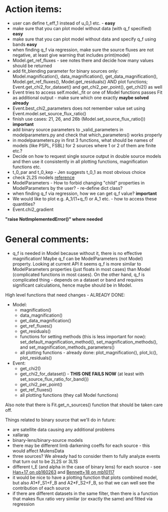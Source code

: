 # Action items:


* user can define t\_eff\_1 instead of u\_0\_1 etc. - **easy**
* make sure that you can plot model without data (with q\_f specified) **easy**
* make sure that you can plot model without data and specify q\_f using bands **easy**
* when finding q\_f via regression, make sure the source fluxes are not negative, at least give warning that includes print(model)
* Model.get\_ref\_fluxes - see notes there and decide how many values should be returned
* add fit\_blending parameter for binary sources only: Model.magnification(), data\_magnification(), get\_data\_magnification(), Model.get\_ref\_fluxes(), Model.get\_residuals() AND plot functions; Event.get\_chi2\_for\_dataset() and get\_chi2\_per\_point(), get\_chi2() as well
* Event tries to access self.model.\_fit or one of Model functions passes Fit as additional output - make sure which one exactly **maybe solved already**
* Event.best\_chi2\_parameters does not remember value set using Event.model.set\_source\_flux\_ratio()
* finish use cases: 21, 26, and 26b (Model.set\_source\_flux\_ratio()) **important**
* add binary source parameters to \_valid\_parameters in modelparameters.py and check that which\_parameters() works properly
* in modelparameters.py in first 3 functions, what should be names of models (like PSPL, FSBL) for 2 sources where 1 or 2 of them are finite etc.?
* Decide on how to request single source output in double source models and then use it consistently in all plotting functions, magnification functions etc.
* t\_0\_par and t\_0\_kep - Jen suggests t\_0\_1 as most obvious choice
* check 2L2S models [reference](https://ui.adsabs.harvard.edu/abs/2018AJ....155..141B/abstract)
* ModelParameters - How to forbid changing "child" properties in ModelParameters by the user? - re-define dict class?
* when finding q\_f via regression, how we can get q\_f value? **important**
* We would like to plot e.g. A\_1/(1+q\_f) or A\_1 etc. - how to access these quantities?
* Event.chi2\_gradient

**"raise NotImplementedError()" where needed**

# General comments:

* q\_f is needed in Model because without it, there is no effective magnification! Maybe q\_f can be ModelParameters (not Model) property. Looking at current API it seems q\_f is more similar to ModelParameters properties (just floats in most cases) than Model (complicated functions in most cases). On the other hand, q\_f is complicated thing - depends on a dataset or band and requires significant calculations, hence maybe should be in Model.


High level functions that need changes - ALREADY DONE:

* Model:
  * magnification()
  * data\_magnification()
  * get\_data\_magnification()
  * get\_ref\_fluxes()
  * get\_residuals()
  * functions for setting methods (this is less important for now): set\_default\_magnification\_method(), set\_magnification\_methods(), and set\_magnification\_methods\_parameters()
  * all plotting functions - already done: plot\_magnification(), plot\_lc(), plot\_residuals()
* Event:
  * get\_chi2()
  * get\_chi2\_for\_dataset() - **THIS ONE FAILS NOW** (at least with set\_source\_flux\_ratio\_for\_band())
  * get\_chi2\_per\_point()
  * get\_ref\_fluxes()
  * all plotting functions (they call Model functions)

Also note that there is Fit.get\_n\_sources() function that should be taken care off.

Things related to binary source that we'll do in future:

* are satellite data causing any additional problems
* xallarap
* binary-lens/binary-source models
* there may be different limb darkening coeffs for each source - this would affect MulensData
* three sources? We already had to consider them to fully analyze events that turn out to be 2L2S or 3L1S
* different t\_E (and alpha in the case of binary lens) for each source - see [Han+17 on ob160263](https://ui.adsabs.harvard.edu/abs/2017AJ....154..133H/abstract) and [Bennett+18 on mb10117](https://ui.adsabs.harvard.edu/abs/2018AJ....155..141B/abstract)
* it would be nice to have a plotting function that plots combined model, but also A1\*F\_S1+F\_B and A2\*F\_S2+F\_B, so that we can well see the contribution of each source
* if there are different datasets in the same filter, then there is a function that makes flux ratio very similar (or exactly the same) and fitted via regression

